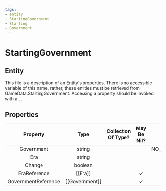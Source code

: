 ```yaml
---
tags:
- entity
- StartingGovernment
- Starting
- Government
---
```

# StartingGovernment
## Entity
This file is a description of an Entity's properties. There is no accessible variable of this name, rather, these entities must be retrieved from GameData.StartingGovernment. Accessing a property should be invoked with a `.`.
## Properties
|	Property	|	Type	|	Collection Of Type?	|	May Be Nil?	|	Default	|	References	|	Key	|	Notes	|
|	:-:	|	:-:	|	:-:	|	:-:	|	:-:	|	:-:	|	:-:	|	-:	|
|	Government	|	string	|		|		|	NO_GOVERNMENT	|	[[Government]].GovernmentType	|		|	|
|	Era	|	string	|		|		|		|	[[Era]].EraType	|		|	|
|	Change	|	boolean	|		|		|	0	|		|		|	|
|	EraReference	|	[[Era]]	|		|	✓	|		|		|		|	|
|	GovernmentReference	|	[[Government]]	|		|	✓	|		|		|		|	|
